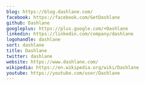 ```yaml
---
blog: https://blog.dashlane.com/
facebook: https://facebook.com/GetDashlane
github: Dashlane
googleplus: https://plus.google.com/+Dashlane
linkedin: https://linkedin.com/company/dashlane
logohandle: dashlane
sort: dashlane
title: Dashlane
twitter: dashlane
website: https://www.dashlane.com/
wikipedia: https://en.wikipedia.org/wiki/Dashlane
youtube: https://youtube.com/user/Dashlane
---
```

